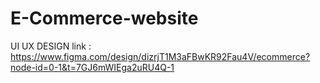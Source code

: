 # E-Commerce-website
UI UX DESIGN
 link : https://www.figma.com/design/dizrjT1M3aFBwKR92Fau4V/ecommerce?node-id=0-1&t=7GJ6mWIEga2uRU4Q-1
